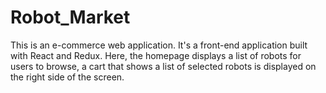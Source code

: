 # Robot_Market
This is an e-commerce web application. It's a front-end application built with React and Redux. Here, the homepage displays a list of robots for users to browse, a cart that shows a list of selected robots is displayed on the right side of the screen.
